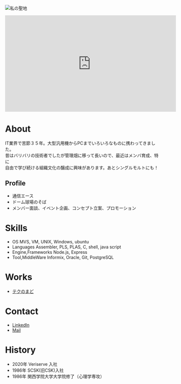 ![私の聖地](IMG_1419.png)

<iframe width="560" height="315" src="https://www.youtube.com/embed/qtbcxnqdtS0" frameborder="0" allow="accelerometer; autoplay; encrypted-media; gyroscope; picture-in-picture" allowfullscreen></iframe>


# About

IT業界で苦節３５年。大型汎用機からPCまでいろいろなものに携わってきました。  
昔はバリバリの技術者でしたが管理畑に移って長いので、最近はメンバ育成、特に  
自由で学び続ける組織文化の醸成に興味があります。あとシングルモルトにも！  


## Profile
- 通信エース  
- ドーム球場のそば  
- メンバー面談、イベント企画、コンセプト立案、プロモーション

# Skills
- OS                   MVS, VM, UNIX, Windows, ubuntu
- Languages            Assembler, PLS, PLAS, C, shell, java script
- Engine,Frameworks    Node.js, Express
- Tool,MiddleWare      Informix, Oracle, Git, PostgreSQL

# Works
- [テクのまど](https://technomado.jp/)

# Contact
- [LinkedIn](https://www.linkedin.com/in/ace-yamano/)
- [Mail](mailto:amks_family@ybb.ne.jp)

# History
- 2020年 Veriserve 入社
- 1986年 SCSK(旧CSK)入社
- 1986年 関西学院大学大学院修了（心理学専攻）
